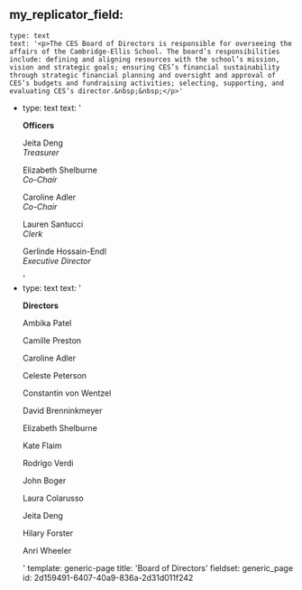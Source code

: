 my_replicator_field:
  -
    type: text
    text: '<p>The CES Board of Directors is responsible for overseeing the affairs of the Cambridge-Ellis School. The board’s responsibilities include: defining and aligning resources with the school’s mission, vision and strategic goals; ensuring CES’s financial sustainability through strategic financial planning and oversight and approval of CES’s budgets and fundraising activities; selecting, supporting, and evaluating CES’s director.&nbsp;&nbsp;</p>'
  -
    type: text
    text: '<p><strong>Officers</strong></p><p>Jeita Deng<br><em>Treasurer</em></p><p>Elizabeth Shelburne<br><em>Co-Chair</em></p><p>Caroline Adler<br><em>Co-Chair</em></p><p>Lauren Santucci<br><em>Clerk</em></p><p>Gerlinde Hossain-Endl<br><em>Executive Director</em></p>'
  -
    type: text
    text: '<p><strong>Directors</strong></p><p>Ambika Patel</p><p>Camille Preston</p><p>Caroline Adler</p><p>Celeste Peterson</p><p>Constantin von Wentzel</p><p>David Brenninkmeyer</p><p>Elizabeth Shelburne</p><p>Kate Flaim</p><p>Rodrigo Verdi</p><p>John Boger</p><p>Laura Colarusso</p><p>Jeita Deng</p><p>Hilary Forster</p><p>Anri Wheeler</p>'
template: generic-page
title: 'Board of Directors'
fieldset: generic_page
id: 2d159491-6407-40a9-836a-2d31d011f242
